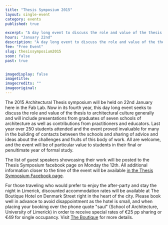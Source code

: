 ```yaml
---
title: "Thesis Symposium 2015"
layout: single-event
category: events
published: true

excerpt: "A day long event to discuss the role and value of the thesis to architectural culture"
hours: "January 22nd"
description: "A day long event to discuss the role and value of the thesis to architectural culture. January 22nd"
fee: "Free Event"
slug: thesissymposium2015
soon: false
past: true


imagedisplay: false
imagetitle:
imagecredits: ""
imageoriginal:
---
```


The 2015 Architectural Thesis symposium will be held on 22nd January here in the Fab Lab. Now in its fourth year, this day long event seeks to discuss the role and value of the thesis to architectural culture generally and will include presentations from graduates of seven schools of architecture as well as contributions from practitioners and educators. Last year over 250 students attended and the event proved invaluable for many in the building of contacts between the schools and sharing of advice and ideas about the challenges and fruits of this body of work. All are welcome, and the event will be of particular value to students in their final or penultimate year of formal study.

The list of guest speakers showcasing their work will be posted to the Thesis Symposium facebook page on Monday the 12th. All additional information closer to the time of the event will be available [in the Thesis Symposium Facebook page](https://www.facebook.com/ThesisSymposium).

For those traveling who would prefer to enjoy the after-party and stay the night in Limerick, discounted accommodation rates will be available at The Boutique Hotel on Denmark Street right in the heart of the city. Please book well in advance to avoid disappointment as the hotel is small, and when placing your booking over the phone quote "saul" (School of Architecture, University of Limerick) in order to receive special rates of €25 pp sharing or €49 for single occupancy. Visit [The Boutique](http://www.theboutique.ie/accommodation.html) for more details.
